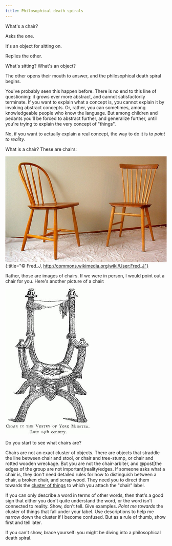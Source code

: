 ```yaml
---
title: Philosophical death spirals
---
```


<div class="info" markdown="block">
What's a chair?
</div>

Asks the one.

<div class="simplifience" markdown="block">
It's an object for sitting on.
</div>

Replies the other.

<div class="info" markdown="block">
What's sitting? What's an object?
</div>

The other opens their mouth to answer, and the philosophical death spiral begins.

You've probably seen this happen before. There is no end to this line of questioning: it grows ever more abstract, and cannot satisfactorily terminate. If you want to explain what a concept is, you cannot explain it by invoking abstract concepts. Or, rather, you can sometimes, among knowledgeable people who know the language. But among children and pedants you'll be forced to abstract further, and generalize further, until you're trying to explain the very concept of "things".

No, if you want to actually explain a real concept, the way to do it is to *point to reality*.

What is a chair? These are chairs:

![Chairs](/images/windsor-chairs.jpg){:title="© Fred_J, http://commons.wikimedia.org/wiki/User:Fred_J"}

Rather, those are images of chairs. If we were in person, I would point out a chair for you. Here's another picture of a chair:

![Fancy chair](/images/fancy-chair.jpg)

Do you start to see what chairs are?

Chairs are not an exact cluster of objects. There are objects that straddle the line between chair and stool, or chair and tree-stump, or chair and rotted wooden wreckage. But you are not the chair-arbiter, and @post[the edges of the group are not important]reality/edges. If someone asks what a chair is, they don't need detailed rules for how to distinguish between a chair, a broken chair, and scrap wood. They need you to direct them towards the [cluster of things](http://lesswrong.com/lw/nl/the_cluster_structure_of_thingspace/) to which you attach the "chair" label.

If you can only describe a word in terms of other words, then that's a good sign that either you don't quite understand the word, or the word isn't connected to reality. Show, don't tell. Give examples. *Point me towards* the cluster of things that fall under your label. Use descriptions to help me narrow down the cluster if I become confused. But as a rule of thumb, show first and tell later.

If you can't show, brace yourself: you might be diving into a philosophical death spiral.
